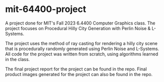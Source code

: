 # mit-64400-project
A project done for MIT's Fall 2023 6.4400 Computer Graphics class. The project focuses on Procedural Hilly City Generation with Perlin Noise &amp; L-Systems.

The project uses the method of ray casting for rendering a hilly city scene that is procedurally randomly generated using Perlin Noise and L-Systems. All code for the project was written from scratch, using algorithms learned in the class.

The final project report for the project can be found in the repo. Final product images generated for the project can also be found in the repo.
